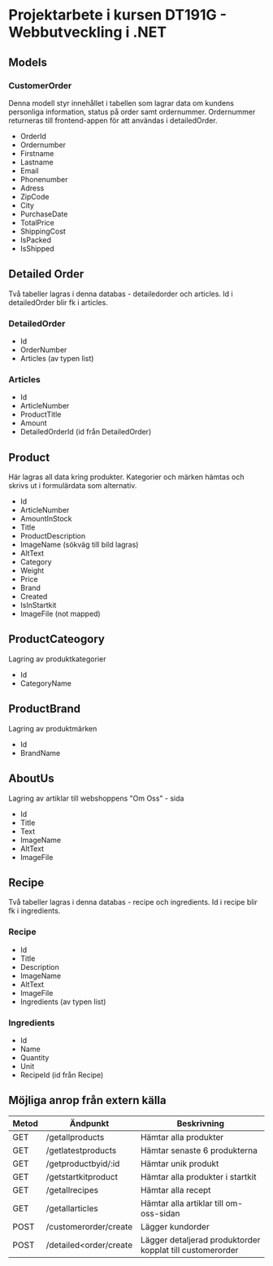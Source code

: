 # Projektarbete i kursen DT191G - Webbutveckling i .NET

## Models

### CustomerOrder
Denna modell styr innehållet i tabellen som lagrar data om kundens personliga information, status på order samt ordernummer. Ordernummer returneras till frontend-appen för att användas i detailedOrder.

* OrderId
* Ordernumber
* Firstname
* Lastname
* Email
* Phonenumber
* Adress
* ZipCode
* City
* PurchaseDate
* TotalPrice
* ShippingCost
* IsPacked
* IsShipped

## Detailed Order
Två tabeller lagras i denna databas - detailedorder och articles. Id i detailedOrder blir fk i articles. 

### DetailedOrder
* Id
* OrderNumber
* Articles (av typen list)

### Articles
* Id
* ArticleNumber
* ProductTitle
* Amount
* DetailedOrderId (id från DetailedOrder)

## Product
Här lagras all data kring produkter. Kategorier och märken hämtas och skrivs ut i formulärdata som alternativ. 

* Id
* ArticleNumber
* AmountInStock
* Title
* ProductDescription
* ImageName (sökväg till bild lagras)
* AltText
* Category
* Weight
* Price
* Brand
* Created
* IsInStartkit
* ImageFile (not mapped)

## ProductCateogory
Lagring av produktkategorier

* Id
* CategoryName

## ProductBrand
Lagring av produktmärken

* Id
* BrandName

## AboutUs
Lagring av artiklar till webshoppens "Om Oss" - sida

* Id
* Title
* Text
* ImageName
* AltText
* ImageFile

## Recipe
Två tabeller lagras i denna databas - recipe och ingredients. Id i recipe blir fk i ingredients. 

### Recipe
* Id
* Title
* Description
* ImageName
* AltText
* ImageFile
* Ingredients (av typen list)

### Ingredients
* Id
* Name
* Quantity
* Unit
* RecipeId (id från Recipe)


## Möjliga anrop från extern källa

| Metod         | Ändpunkt        | Beskrivning   
| ------------- | -------------   | --------    |
| GET           | /getallproducts  | Hämtar alla produkter            |
| GET           | /getlatestproducts  | Hämtar senaste 6 produkterna            |
| GET           | /getproductbyid/:id  | Hämtar unik produkt           |
| GET           | /getstartkitproduct  | Hämtar alla produkter i startkit           |
| GET           | /getallrecipes | Hämtar alla recept           |
| GET           | /getallarticles  | Hämtar alla artiklar till om-oss-sidan            |
| POST           | /customerorder/create  | Lägger kundorder           |
| POST           | /detailed<order/create  | Lägger detaljerad produktorder kopplat till customerorder           |































